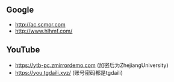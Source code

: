 ## Google  
 * http://ac.scmor.com
 * http://www.hlhmf.com/
 

## YouTube
* https://ytb-pc.zmirrordemo.com (加密后为ZhejiangUniversity)
* https://you.tgdaili.xyz/ (账号密码都是tgdaili)
